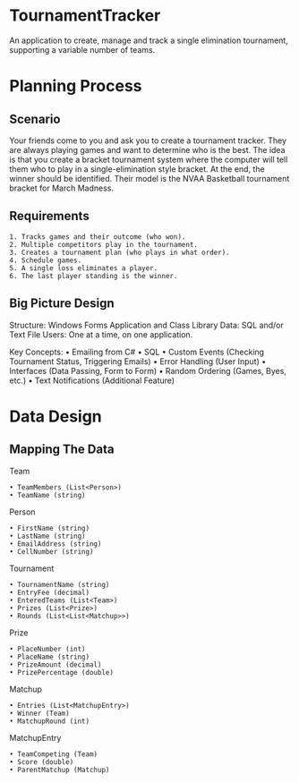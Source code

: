 # TournamentTracker
An application to create, manage and track a single elimination tournament, supporting a variable number of teams.


# Planning Process
## Scenario
Your friends come to you and ask you to create a tournament tracker. They are always playing games and want to determine who is the best. The idea is that you create a bracket tournament system where the computer will tell them who to play in a single-elimination style bracket. At the end, the winner should be identified. Their model is the NVAA Basketball tournament bracket for March Madness.

## Requirements
	1. Tracks games and their outcome (who won).
	2. Multiple competitors play in the tournament.
	3. Creates a tournament plan (who plays in what order).
	4. Schedule games.
	5. A single loss eliminates a player.
	6. The last player standing is the winner.

## Big Picture Design
Structure: Windows Forms Application and Class Library
Data: SQL and/or Text File
Users: One at a time, on one application.

Key Concepts:
• Emailing from C#
• SQL
• Custom Events (Checking Tournament Status, Triggering Emails)
• Error Handling (User Input)
• Interfaces (Data Passing, Form to Form)
• Random Ordering (Games, Byes, etc.)
 • Text Notifications (Additional Feature)
  
# Data Design
## Mapping The Data
Team
	
	• TeamMembers (List<Person>)
	• TeamName (string)

Person

	• FirstName (string)
	• LastName (string)
	• EmailAddress (string)
	• CellNumber (string)

Tournament

	• TournamentName (string)
	• EntryFee (decimal)
	• EnteredTeams (List<Team>)
	• Prizes (List<Prize>)
	• Rounds (List<List<Matchup>>)

Prize

	• PlaceNumber (int)
	• PlaceName (string)
	• PrizeAmount (decimal)
	• PrizePercentage (double)

Matchup

	• Entries (List<MatchupEntry>)
	• Winner (Team)
	• MatchupRound (int)

MatchupEntry

	• TeamCompeting (Team)
	• Score (double)
  	• ParentMatchup (Matchup)

